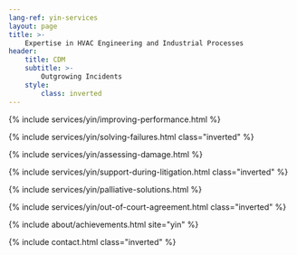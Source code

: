 ```yaml
---
lang-ref: yin-services
layout: page
title: >-
    Expertise in HVAC Engineering and Industrial Processes
header:
    title: CDM
    subtitle: >-
        Outgrowing Incidents
    style:
        class: inverted
---
```


{% include services/yin/improving-performance.html %}

{% include services/yin/solving-failures.html class="inverted" %}

{% include services/yin/assessing-damage.html %}

{% include services/yin/support-during-litigation.html class="inverted" %}

{% include services/yin/palliative-solutions.html %}

{% include services/yin/out-of-court-agreement.html class="inverted" %}

{% include about/achievements.html site="yin" %}

{% include contact.html class="inverted" %}
